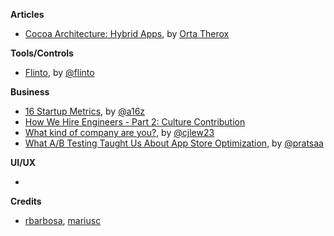 **Articles**

* [Cocoa Architecture: Hybrid Apps](http://artsy.github.io/blog/2015/08/24/Cocoa-Architecture:-Hybrid-Apps/), by [Orta Therox](http://twitter.com/orta)


**Tools/Controls**

* [Flinto](https://www.flinto.com/mac), by [@flinto](https://twitter.com/flinto)


**Business**

* [16 Startup Metrics](http://a16z.com/2015/08/21/16-metrics/), by [@a16z](https://twitter.com/a16z)
* [How We Hire Engineers - Part 2: Culture Contribution](https://blog.intercom.io/how-we-hire-engineers-part-2-culture-contribution/)
* [What kind of company are you?](https://signalvnoise.com/posts/3920-what-kind-of-company-are-you), by [@cjlew23](https://twitter.com/cjlew23)
* [What A/B Testing Taught Us About App Store Optimization](http://www.smashingmagazine.stfi.re/2015/08/ab-testing-taught-app-store-optimization/), by [@pratsaa](https://twitter.com/pratsaa)


**UI/UX**

* 




**Credits**

*  [rbarbosa](https://github.com/rbarbosa), [mariusc](https://github.com/mariusc)

